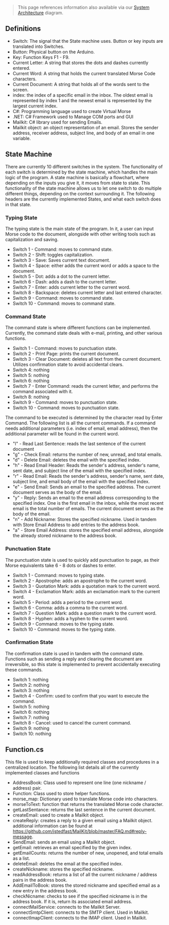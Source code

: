 > This page references information also available via our [System Architecture](https://github.com/andrewsng/assistive-technology/wiki/System-Architecture) diagram.


## Definitions 
- Switch: The signal that the State machine uses. Button or key inputs are translated into Switches.
- Button: Physical button on the Arduino.
- Key: Function Keys F1 - F9.
- Current Letter: A string that stores the dots and dashes currently entered.
- Current Word: A string that holds the current translated Morse Code characters.
- Current Document: A string that holds all of the words sent to the screen.
- index: the index of a specific email in the inbox. The oldest email is represented by index 1 and the newest email is represented by the largest current index.
- C#: Programming language used to create Virtual Morse
- .NET: C# Framework used to Manage COM ports and GUI
- Mailkit: C# library used for sending Emails.
- Mailkit object: an object representation of an email. Stores the sender address, receiver address, subject line, and body of an email in one variable.

## State Machine
There are currently 10 different switches in the system. The functionality of each switch is determined by the state machine, which handles the main logic of the program. A state machine is basically a flowchart, where depending on the inputs you give it, it moves from state to state. This functionality of the state machine allows us to let one switch to do multiple different things, depending on the context surrounding it. The following headers are the currently implemented States, and what each switch does in that state.

### Typing State
The typing state is the main state of the program. In it, a user can input Morse code to the document, alongside with other writing tools such as capitalization and saving.

- Switch 1 - Command: moves to command state.
- Switch 2 - Shift: toggles capitalization.
- Switch 3 - Save: Saves current text document.
- Switch 4 - Space: either adds the current word or adds a space to the document.
- Switch 5 - Dot: adds a dot to the current letter.
- Switch 6 - Dash: adds a dash to the current letter.
- Switch 7 - Enter: adds current letter to the current word.
- Switch 8 - Backspace: deletes current letter and last entered character.
- Switch 9 - Command: moves to command state.
- Switch 10 - Command: moves to command state.

### Command State
The command state is where different functions can be implemented. Currently, the command state deals with e-mail, printing, and other various functions.
- Switch 1 - Command: moves to punctuation state.
- Switch 2 - Print Page: prints the current document.
- Switch 3 - Clear Document: deletes all text from the current document. Utilizes confirmation state to avoid accidental clears.
- Switch 4: nothing
- Switch 5: nothing
- Switch 6: nothing
- Switch 7 - Enter Command: reads the current letter, and performs the command associated with it.
- Switch 8: nothing
- Switch 9 - Command: moves to punctuation state.
- Switch 10 - Command: moves to punctuation state.

The command to be executed is determined by the character read by Enter Command. The following list is all the current commands. If a command needs additional parameters (i.e. index of email, email address), then the additional parameter will be found in the current word.
- "l" - Read Last Sentence: reads the last sentence of the current document
- "g" - Check Email: returns the number of new, unread, and total emails.
- "d" - Delete Email: deletes the email with the specified index.
- "h" - Read Email Header: Reads the sender's address, sender's name, sent date, and subject line of the email with the specified index.
- "r" - Read Email: Reads the sender's address, sender's name, sent date, subject line, and email body of the email with the specified index.
- "e" - Send Email: Sends an email to the specified address. The current document serves as the body of the email.
- "y" - Reply: Sends an email to the email address corresponding to the specified index. One is the first email in the inbox, while the most recent email is the total number of emails. The current document serves as the body of the email.
- "n" - Add Nickname: Stores the specified nickname. Used in tandem with Store Email Address to add entries to the address book.
- "a" - Store Email Address: stores the specified email address, alongside the already stored nickname to the address book.

### Punctuation State
The punctuation state is used to quickly add punctuation to page, as their Morse equivalents take 6 - 8 dots or dashes to enter.
- Switch 1 - Command: moves to typing state.
- Switch 2 - Apostrophe: adds an apostrophe to the current word.
- Switch 3 - Quotation Mark: adds a quotation mark to the current word.
- Switch 4 - Exclamation Mark: adds an exclamation mark to the current word.
- Switch 5 - Period: adds a period to the current word.
- Switch 6 - Comma: adds a comma to the current word.
- Switch 7 - Question Mark: adds a question mark to the current word.
- Switch 8 - Hyphen: adds  a hyphen to the current word.
- Switch 9 - Command: moves to the typing state.
- Switch 10 - Command: moves to the typing state.

### Confirmation State
The confirmation state is used in tandem with the command state. Functions such as sending a reply and clearing the document are irreversible, so this state is implemented to prevent accidentally executing these commands.
- Switch 1: nothing
- Switch 2: nothing
- Switch 3: nothing
- Switch 4 - Confirm: used to confirm that you want to execute the command.
- Switch 5: nothing
- Switch 6: nothing
- Switch 7: nothing
- Switch 8 - Cancel: used to cancel the current command.
- Switch 9: nothing
- Switch 10: nothing

## Function.cs
This file is used to keep additionally required classes and procedures in a centralized location. The following list details all of the currently implemented classes and functions
- AddressBook: Class used to represent one line (one nickname / address) pair.
- Function: Class used to store helper functions.
- morse_map: Dictionary used to translate Morse code into characters.
- morseToText: function that returns the translated Morse code character.
- getLastSentance: returns the last sentence in the current document.
- createEmail: used to create a Mailkit object.
- createReply: creates a reply to a given email using a Mailkit object. additional information can be found at https://github.com/jstedfast/MailKit/blob/master/FAQ.md#reply-message.
- SendEmail: sends an email using a Mailkit object.
- getEmail: retrieves an email specified by the given index.
- getEmailCounts: returns the number of new, unopened, and total emails as a list.
- deleteEmail: deletes the email at the specified index.
- createNickname: stores the specified nickname.
- readAddressBook: returns a list of all the current nickname / address pairs in the address book.
- AddEmailToBook: stores the stored nickname and specified email as a new entry in the address book.
- checkNicname:  checks to see if the specified nickname is in the address book. If it is, return its associated email address.
- connectMailService: connects to the Mailkit Server.
- connectSmtpClient: connects to the SMTP client. Used in Mailkit.
- connectImapClient: connects to the IMAP client. Used in Mailkit.

